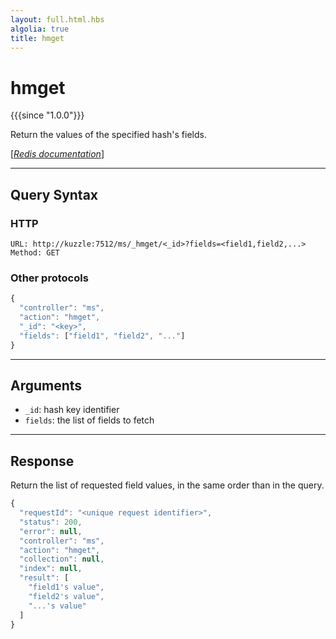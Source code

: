 ```yaml
---
layout: full.html.hbs
algolia: true
title: hmget
---
```


# hmget

{{{since "1.0.0"}}}

Return the values of the specified hash's fields.

[[_Redis documentation_]](https://redis.io/commands/hmget)

---

## Query Syntax

### HTTP

```http
URL: http://kuzzle:7512/ms/_hmget/<_id>?fields=<field1,field2,...>
Method: GET
```

### Other protocols


```js
{
  "controller": "ms",
  "action": "hmget",
  "_id": "<key>",
  "fields": ["field1", "field2", "..."]
}
```

---

## Arguments

* `_id`: hash key identifier
* `fields`: the list of fields to fetch

---

## Response

Return the list of requested field values, in the same order than in the query.

```javascript
{
  "requestId": "<unique request identifier>",
  "status": 200,
  "error": null,
  "controller": "ms",
  "action": "hmget",
  "collection": null,
  "index": null,
  "result": [
    "field1's value",
    "field2's value",
    "...'s value"
  ]
}
```

